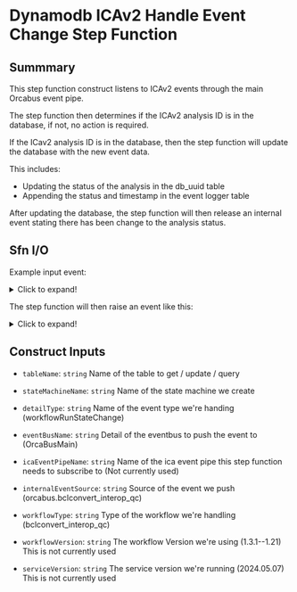 # Dynamodb ICAv2 Handle Event Change Step Function

## Summmary

This step function construct listens to ICAv2 events through the main Orcabus event pipe.  

The step function then determines if the ICAv2 analysis ID is in the database, if not, no action is required.  

If the ICav2 analysis ID is in the database, then the step function will update the database with the new event data.

This includes:
  * Updating the status of the analysis in the db_uuid table
  * Appending the status and timestamp in the event logger table

After updating the database, the step function will then release an internal event stating there has been change
to the analysis status.  

## Sfn I/O

Example input event:

<details>

<summary>Click to expand!</summary>

```json
{
  "correlationId": "970362e1-8b48-4943-b52c-32080cc0e150",
  "timestamp": "2024-05-10T09:16:59.299Z",
  "eventCode": "ICA_EXEC_028",
  "eventParameters": {
    "pipelineExecution": "08f8dd73-dd72-4f1a-813b-03d4f32f3614",
    "analysisPreviousStatus": "GENERATING_OUTPUTS",
    "analysisStatus": "SUCCEEDED"
  },
  "description": "Analysis status changed",
  "projectId": "7595e8f2-32d3-4c76-a324-c6a85dae87b5",
  "payloadVersion": "v4",
  "payload": {
    "id": "08f8dd73-dd72-4f1a-813b-03d4f32f3614",
    "timeCreated": "2024-05-10T08:59:47Z",
    "timeModified": "2024-05-10T09:16:55Z",
    "owner": {
      "id": "a9938581-7bf5-35d2-b461-282f34794dd1"
    },
    "tenant": {
      "id": "1555b441-c3be-40b0-a8f0-fb9dc7500545",
      "name": "umccr-prod"
    },
    "reference": "bclconvert_interop__semi_automated__umccr__pipeline-bclconvert-interop-qc__1_3_1--1_21__20240313015132-a9b4cd4e-50d3-4748-a5df-fdbaab254aee",
    "userReference": "bclconvert_interop__semi_automated__umccr__pipeline",
    "pipeline": {
      "id": "f606f580-d476-47a8-9679-9ddb39fcb0a8",
      "urn": "urn:ilmn:ica:pipeline:f606f580-d476-47a8-9679-9ddb39fcb0a8#bclconvert-interop-qc__1_3_1--1_21__20240313015132",
      "timeCreated": "2024-03-13T01:53:51Z",
      "timeModified": "2024-03-13T01:53:51Z",
      "owner": {
        "id": "a9938581-7bf5-35d2-b461-282f34794dd1"
      },
      "tenant": {
        "id": "1555b441-c3be-40b0-a8f0-fb9dc7500545",
        "name": "umccr-prod"
      },
      "code": "bclconvert-interop-qc__1_3_1--1_21__20240313015132",
      "description": "GitHub Release URL: https://github.com/umccr/cwl-ica/releases/tag/bclconvert-interop-qc/1.3.1--1.21__20240313015132",
      "language": "CWL",
      "pipelineTags": {
        "technicalTags": []
      },
      "analysisStorage": {
        "id": "6e1b6c8f-f913-48b2-9bd0-7fc13eda0fd0",
        "name": "Small",
        "description": "1.2TB"
      },
      "proprietary": false
    },
    "status": "SUCCEEDED",
    "startDate": "2024-05-10T08:59:53Z",
    "endDate": "2024-05-10T09:16:54Z",
    "summary": "",
    "analysisStorage": {
      "id": "6e1b6c8f-f913-48b2-9bd0-7fc13eda0fd0",
      "name": "Small",
      "description": "1.2TB"
    },
    "analysisPriority": "LOW",
    "tags": {
      "technicalTags": [
        "portal_run_id=20240510abcd0021",
        "step_functions_execution_arn=arn:aws:states:ap-southeast-2:843407916570:execution:bclconvertInteropQcSfn-wfm-ready-event-handler:27d3c64d-cbde-e39f-47b6-78ee7ef63d93_3cd71a8a-d2e9-6a36-f273-5d1129fe125d"
      ],
      "userTags": [
        "projectname=trial"
      ],
      "referenceTags": []
    }
  }
}
```

</details>

The step function will then raise an event like this:

<details>

<summary>Click to expand!</summary>

// FIMXE - has json literals that need to be updated

```json
{
    "version": "0",
    "id": "2c8560b5-ff65-3cfe-b88b-e23948805117",
    "detail-type": "workflowRunStateChange",
    "source": "orcabus.bclconvert_interop_qc",
    "account": "843407916570",
    "time": "2024-05-10T10:06:59Z",
    "region": "ap-southeast-2",
    "resources": [
        "arn:aws:states:ap-southeast-2:843407916570:stateMachine:bclconvertInteropQcSfn-icav2-external-handler",
        "arn:aws:states:ap-southeast-2:843407916570:execution:bclconvertInteropQcSfn-icav2-external-handler:215316fb-8d33-4e86-a070-fe7b8d50f645"
    ],
    "detail": {
        "status": "$.Item.analysis_status.S",
        "workflowType": "bclconvert_interop_qc",
        "workflowVersion": "1.3.1--1.21",
        "payload": {
            "refId": "",
            "analysisReturnPayload": "$.Item.analysis_return_payload.S",
            "stateMachineExecutionArn": "$.Item.state_machine_execution_arn.S",
            "analysisLaunchPayload": "{\"userReference\":\"bclconvert_interop__semi_automated__umccr__pipeline\",\"pipelineId\":\"f606f580-d476-47a8-9679-9ddb39fcb0a8\",\"tags\":{\"technicalTags\":[\"portal_run_id=20240510abcd0021\",\"step_functions_execution_arn=arn:aws:states:ap-southeast-2:843407916570:execution:bclconvertInteropQcSfn-wfm-ready-event-handler:27d3c64d-cbde-e39f-47b6-78ee7ef63d93_3cd71a8a-d2e9-6a36-f273-5d1129fe125d\"],\"userTags\":[\"projectname=trial\"],\"referenceTags\":[]},\"analysisInput\":{\"objectType\":\"JSON\",\"inputJson\":\"{\\n  \\\"bclconvert_report_directory\\\": {\\n    \\\"class\\\": \\\"Directory\\\",\\n    \\\"location\\\": \\\"7595e8f2-32d3-4c76-a324-c6a85dae87b5/fol.81ad1cb41b92470d530608dc3cf57419/Reports\\\"\\n  },\\n  \\\"interop_directory\\\": {\\n    \\\"class\\\": \\\"Directory\\\",\\n    \\\"location\\\": \\\"7595e8f2-32d3-4c76-a324-c6a85dae87b5/fol.454782a16e9342b9e4e808dc388cff32/InterOp\\\"\\n  },\\n  \\\"run_id\\\": \\\"231116_A01052_0172_BHVLM5DSX7\\\"\\n}\",\"mounts\":[{\"dataId\":\"fol.81ad1cb41b92470d530608dc3cf57419\",\"mountPath\":\"7595e8f2-32d3-4c76-a324-c6a85dae87b5/fol.81ad1cb41b92470d530608dc3cf57419/Reports\"},{\"dataId\":\"fol.454782a16e9342b9e4e808dc388cff32\",\"mountPath\":\"7595e8f2-32d3-4c76-a324-c6a85dae87b5/fol.454782a16e9342b9e4e808dc388cff32/InterOp\"}],\"externalData\":[],\"dataIds\":[\"fol.81ad1cb41b92470d530608dc3cf57419\",\"fol.454782a16e9342b9e4e808dc388cff32\"]},\"activationCodeDetailId\":\"103094d2-e932-4e34-8dd4-06ee1fb8be68\",\"analysisStorageId\":\"6e1b6c8f-f913-48b2-9bd0-7fc13eda0fd0\",\"outputParentFolderId\":null,\"analysisOutput\":[{\"sourcePath\":\"out/\",\"targetProjectId\":\"7595e8f2-32d3-4c76-a324-c6a85dae87b5\",\"targetPath\":\"/interop_qc/20240510abcd0021/out/\",\"type\":\"FOLDER\"}]}",
            "analysisId": "08f8dd73-dd72-4f1a-813b-03d4f32f3614"
        },
        "serviceVersion": "${__service_version__}",
        "portalRunId": "20240510abcd0021",
        "timestamp": "2024-05-10T10:06:58.813Z"
    }
}
```

</details>

## Construct Inputs

  
* `tableName`: `string`  Name of the table to get / update / query

* `stateMachineName`: `string`  Name of the state machine we create  

* `detailType`: `string`  Name of the event type we're handing (workflowRunStateChange)
* `eventBusName`: `string`  Detail of the eventbus to push the event to (OrcaBusMain)
* `icaEventPipeName`: `string`  Name of the ica event pipe this step function needs to subscribe to  (Not currently used)
* `internalEventSource`: `string`  Source of the event we push  (orcabus.bclconvert_interop_qc)

* `workflowType`: `string`  Type of the workflow we're handling (bclconvert_interop_qc)
* `workflowVersion`: `string`  The workflow Version we're using (1.3.1--1.21)  This is not currently used
* `serviceVersion`: `string`  The service version we're running (2024.05.07)   This is not currently used
